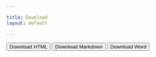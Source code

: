 ```yaml
---

title: Download
layout: default

---
```


<button class="ds_button  ds_button--secondary" onclick="download('html');">Download HTML</button>
<button class="ds_button  ds_button--secondary" onclick="download('markdown');">Download Markdown</button>
<button class="ds_button  ds_button--secondary" onclick="download('word');">Download Word</button>
